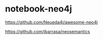 # notebook-neo4j

https://github.com/Neueda4j/awesome-neo4j

https://github.com/jbarrasa/neosemantics
